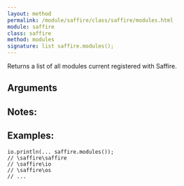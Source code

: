 ```yaml
---
layout: method
permalink: /module/saffire/class/saffire/modules.html
module: saffire
class: saffire
method: modules
signature: list saffire.modules();
---
```


Returns a list of all modules current registered with Saffire.

## Arguments

## Notes:

## Examples:
    io.println(... saffire.modules());
    // \saffire\saffire
    // \saffire\io
    // \saffire\os
    // ...
    
